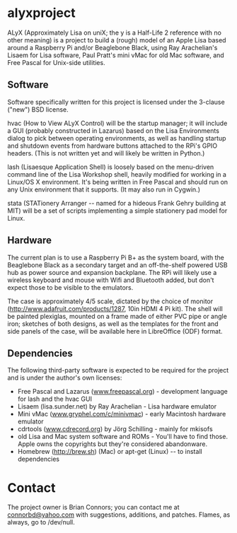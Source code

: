 alyxproject
===========

ALyX (Approximately Lisa on uniX; the y is a Half-Life 2 reference with no other meaning) is a project to build a (rough) model of an Apple Lisa based around a Raspberry Pi and/or Beaglebone Black, using Ray Arachelian's Lisaem for Lisa software, Paul Pratt's mini vMac for old Mac software, and Free Pascal for Unix-side utilities.

Software
--------

Software specifically written for this project is licensed under the 3-clause ("new") BSD license. 

hvac (How to View ALyX Control) will be the startup manager; it will include a GUI (probably constructed in Lazarus) based on the Lisa Environments dialog to pick between operating environments, as well as handling startup and shutdown events from hardware buttons attached to the RPi's GPIO headers. (This is not written yet and will likely be written in Python.)

lash (Lisaesque Application Shell) is loosely based on the menu-driven command line of the Lisa Workshop shell, heavily modified for working in a Linux/OS X environment. It's being written in Free Pascal and should run on any Unix environment that it supports. (It may also run in Cygwin.)

stata (STATionery Arranger -- named for a hideous Frank Gehry building at MIT) will be a set of scripts implementing a simple stationery pad model for Linux.

Hardware
--------

The current plan is to use a Raspberry Pi B+ as the system board, with the Beaglebone Black as a secondary target and an off-the-shelf powered USB hub as power source and expansion backplane. The RPi will likely use a wireless keyboard and mouse with Wifi and Bluetooth added, but don't expect those to be visible to the emulators. 

The case is approximately 4/5 scale, dictated by the choice of monitor (http://www.adafruit.com/products/1287, 10in HDMI 4 Pi kit). The shell will be painted plexiglas, mounted on a frame made of either PVC pipe or angle iron; sketches of both designs, as well as the templates for the front and side panels of the case, will be available here in LibreOffice (ODF) format. 

Dependencies
------------
The following third-party software is expected to be required for the project and is under the author's own licenses:

* Free Pascal and Lazarus (www.freepascal.org) - development language for lash and the hvac GUI
* Lisaem (lisa.sunder.net) by Ray Arachelian - Lisa hardware emulator
* Mini vMac (www.gryphel.com/c/minivmac) - early Macintosh hardware emulator
* cdrtools (www.cdrecord.org) by Jörg Schilling - mainly for mkisofs 
* old Lisa and Mac system software and ROMs - You'll have to find those. Apple owns the copyrights but they're considered abandonware. 
* Homebrew (http://brew.sh) (Mac) or apt-get (Linux) -- to install dependencies

Contact
=======
The project owner is Brian Connors; you can contact me at connorbd@yahoo.com with suggestions, additions, and patches. Flames, as always, go to /dev/null.
